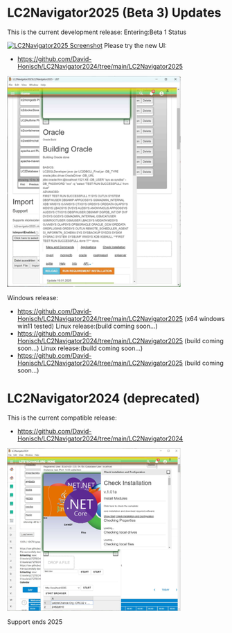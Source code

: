 # LC2Navigator2025 (Beta 3) Updates

This is the current development release:
Entering:Beta 1 Status

<a href="https://github.com/David-Honisch/LC2Navigator2024/tree/main/LC2Navigator2025"><img src="https://www.letztechance.org/img.png?width=400&height=400&image=logo.png&text=LC2Navigator2025%20(Beta3)&r=20&g=20&b=20&test=" alt="LC2Navigator2025 Screenshot" width="400" /></a>
Please try the new UI:
- https://github.com/David-Honisch/LC2Navigator2024/tree/main/LC2Navigator2025

<a href="https://github.com/David-Honisch/LC2Navigator2024/tree/main/LC2Navigator2025"><img src="https://github.com/David-Honisch/LC2Navigator2024/raw/main/LC2Navigator2025/LC2Navigator2025.jpg" alt="LC2Navigator2025 Screenshot" width="400" /></a>

Windows release:
- https://github.com/David-Honisch/LC2Navigator2024/tree/main/LC2Navigator2025 (x64 windows win11 tested)
Linux release:(build coming soon...)
- https://github.com/David-Honisch/LC2Navigator2024/tree/main/LC2Navigator2025 (build coming soon...)
Linux release:(build coming soon...)
- https://github.com/David-Honisch/LC2Navigator2024/tree/main/LC2Navigator2025 (build coming soon...)

# LC2Navigator2024 (deprecated)

This is the current compatible release:

- https://github.com/David-Honisch/LC2Navigator2024/tree/main/LC2Navigator2024

<a href="https://github.com/David-Honisch/LC2Navigator2024/tree/main/LC2Navigator2024"><img src="https://github.com/David-Honisch/LC2Navigator2024/raw/main/LC2Navigator2024/LC2ExcelTransform.jpg" alt="LC2Navigator2024 Screenshot" width="400" /></a>

Support ends 2025